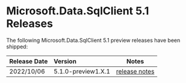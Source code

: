 # Microsoft.Data.SqlClient 5.1 Releases

The following Microsoft.Data.SqlClient 5.1 preview releases have been shipped:

| Release Date | Version | Notes |
| :-- | :-- | :--: |
| 2022/10/06 | 5.1.0-preview1.X.1 | [release notes](5.1.0-preview1.md) |
